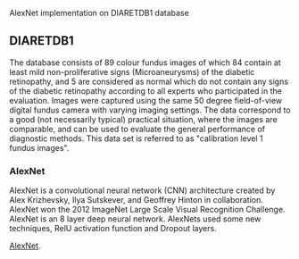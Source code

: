 AlexNet implementation on DIARETDB1 database


## DIARETDB1

The database consists of 89 colour fundus images of which 84 contain at least mild non-proliferative signs (Microaneurysms) of the diabetic retinopathy, and 5 are considered as normal which do not contain any signs of the diabetic retinopathy according to all experts who participated in the evaluation. Images were captured using the same 50 degree field-of-view digital fundus camera with varying imaging settings. The data correspond to a good (not necessarily typical) practical situation, where the images are comparable, and can be used to evaluate the general performance of diagnostic methods. This data set is referred to as "calibration level 1 fundus images".


### AlexNet

AlexNet is a convolutional neural network (CNN) architecture created by Alex Krizhevsky, Ilya Sutskever, and Geoffrey Hinton in collaboration. AlexNet won the 2012 ImageNet Large Scale Visual Recognition Challenge. AlexNet is an 8 layer deep neural network. AlexNets used some new techniques, RelU activation function and Dropout layers.


 [AlexNet](https://blog.devgenius.io/alexnet-the-net-that-surpassed-cnns-5d551ba1b901).

